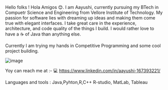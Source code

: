 Hello folks ! Hola Amigos 😊. 
  I am Aayushi, currently pursuing my BTech in Compuetr Science and Engineering from Vellore Institute of Technology.
  My passion for software lies with dreaming up ideas and making them come true with elegant interfaces. 
  I take great care in the experience, architecture, and code quality of the things I build.
  I would rather love to have a ☕ of Java than anything else.
  
Currently I am trying my hands in Competitive Programming and some cool project building.

![image](https://github.com/Aayushi2412/Aayushi2412/assets/106343054/e04ff285-701d-4374-bc5b-fbf90708eb02)

Yoy can reach me at :- 
💻 https://www.linkedin.com/in/aayushi-167393221/



Languages and tools :
Java,Pyhton,R,C++
R-studio, MatLab, Tableau

